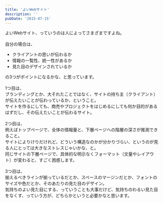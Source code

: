 ```yaml
---
title: 'よいWebサイト'
description: ''
pubDate: '2015-07-15'
---
```


<p>よいWebサイト、っていうのは人によってさまざまですよね。<br>
&nbsp;<br>
自分の場合は、</p>
<ul>
<li>クライアントの思いが伝わるか</li>
<li>情報の一覧性、統一性があるか</li>
<li>見た目のデザインされているか</li>
</ul>
<p>の3つがポイントになるかな、と思っています。<br>
&nbsp;<br>
1つ目は、<br>
ブランディングとか、大それたことではなく、サイトの持ち主（クライアント）が伝えたいことが伝わっているか、ということ。<br>
サイトを作るにしても、商売やプロジェクトをはじめるにしても何か目的があるはずだし、その伝えたいことが伝わるサイト。<br>
&nbsp;<br>
2つ目は、<br>
例えばトップページで、全体の情報量と、下層ページへの階層の深さが推測できること。<br>
サイトによりけりだけれど、どういう構造なのかが分かりづらい、というのが見る人にとっては大きなストレスじゃいかな、と。<br>
同じサイトの下層ページで、具体的な明示なくフォーマット（文量やレイアウト）が変わると、すごく困惑します。<br>
&nbsp;<br>
3つ目は、<br>
揃えるべきラインが揃っているだとか、スペースのマージンだとか、フォントのサイズや色だとか、そのあたりの見た目のデザイン。<br>
気持ちのよい見た目にする、っていうことも大事だけど、気持ちのわるい見た目をなくす、っていう方が、どちらかというと必要かなと思います。</p>
